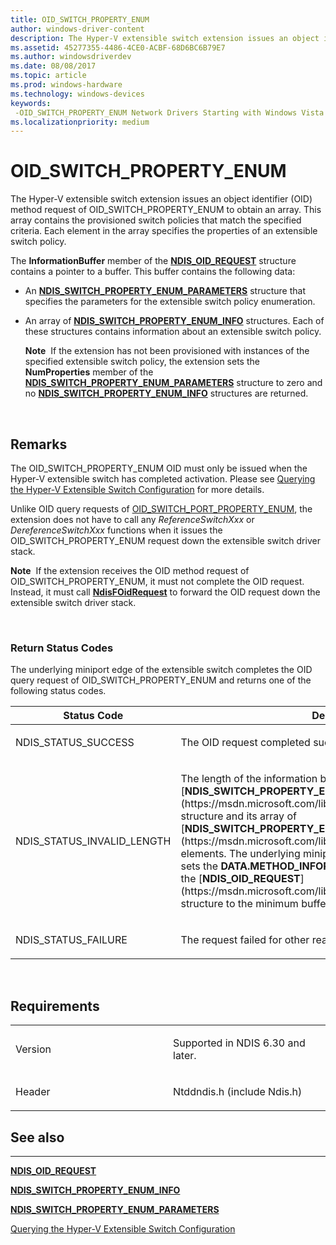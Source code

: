 ```yaml
---
title: OID_SWITCH_PROPERTY_ENUM
author: windows-driver-content
description: The Hyper-V extensible switch extension issues an object identifier (OID) method request of OID_SWITCH_PROPERTY_ENUM to obtain an array.
ms.assetid: 45277355-4486-4CE0-ACBF-68D6BC6B79E7
ms.author: windowsdriverdev
ms.date: 08/08/2017
ms.topic: article
ms.prod: windows-hardware
ms.technology: windows-devices
keywords: 
 -OID_SWITCH_PROPERTY_ENUM Network Drivers Starting with Windows Vista
ms.localizationpriority: medium
---
```


# OID\_SWITCH\_PROPERTY\_ENUM


The Hyper-V extensible switch extension issues an object identifier (OID) method request of OID\_SWITCH\_PROPERTY\_ENUM to obtain an array. This array contains the provisioned switch policies that match the specified criteria. Each element in the array specifies the properties of an extensible switch policy.

The **InformationBuffer** member of the [**NDIS\_OID\_REQUEST**](https://msdn.microsoft.com/library/windows/hardware/ff566710) structure contains a pointer to a buffer. This buffer contains the following data:

-   An [**NDIS\_SWITCH\_PROPERTY\_ENUM\_PARAMETERS**](https://msdn.microsoft.com/library/windows/hardware/hh598253) structure that specifies the parameters for the extensible switch policy enumeration.

-   An array of [**NDIS\_SWITCH\_PROPERTY\_ENUM\_INFO**](https://msdn.microsoft.com/library/windows/hardware/hh598250) structures. Each of these structures contains information about an extensible switch policy.

    **Note**  If the extension has not been provisioned with instances of the specified extensible switch policy, the extension sets the **NumProperties** member of the [**NDIS\_SWITCH\_PROPERTY\_ENUM\_PARAMETERS**](https://msdn.microsoft.com/library/windows/hardware/hh598253) structure to zero and no [**NDIS\_SWITCH\_PROPERTY\_ENUM\_INFO**](https://msdn.microsoft.com/library/windows/hardware/hh598250) structures are returned.

     

Remarks
-------

The OID\_SWITCH\_PROPERTY\_ENUM OID must only be issued when the Hyper-V extensible switch has completed activation. Please see [Querying the Hyper-V Extensible Switch Configuration](https://msdn.microsoft.com/library/windows/hardware/hh598293) for more details.

Unlike OID query requests of [OID\_SWITCH\_PORT\_PROPERTY\_ENUM](oid-switch-port-property-enum.md), the extension does not have to call any *ReferenceSwitchXxx* or *DereferenceSwitchXxx* functions when it issues the OID\_SWITCH\_PROPERTY\_ENUM request down the extensible switch driver stack.

**Note**  If the extension receives the OID method request of OID\_SWITCH\_PROPERTY\_ENUM, it must not complete the OID request. Instead, it must call [**NdisFOidRequest**](https://msdn.microsoft.com/library/windows/hardware/ff561830) to forward the OID request down the extensible switch driver stack.

 

### Return Status Codes

The underlying miniport edge of the extensible switch completes the OID query request of OID\_SWITCH\_PROPERTY\_ENUM and returns one of the following status codes.

<table>
<colgroup>
<col width="50%" />
<col width="50%" />
</colgroup>
<thead>
<tr class="header">
<th>Status Code</th>
<th>Description</th>
</tr>
</thead>
<tbody>
<tr class="odd">
<td><p>NDIS_STATUS_SUCCESS</p></td>
<td><p>The OID request completed successfully.</p></td>
</tr>
<tr class="even">
<td><p>NDIS_STATUS_INVALID_LENGTH</p></td>
<td><p>The length of the information buffer is too small to return the [<strong>NDIS_SWITCH_PROPERTY_ENUM_PARAMETERS</strong>](https://msdn.microsoft.com/library/windows/hardware/hh598253) structure and its array of [<strong>NDIS_SWITCH_PROPERTY_ENUM_INFO</strong>](https://msdn.microsoft.com/library/windows/hardware/hh598250) elements. The underlying miniport edge of the extensible switch sets the <strong>DATA.METHOD_INFORMATION.BytesNeeded</strong> member in the [<strong>NDIS_OID_REQUEST</strong>](https://msdn.microsoft.com/library/windows/hardware/ff566710) structure to the minimum buffer size that is required.</p></td>
</tr>
<tr class="odd">
<td><p>NDIS_STATUS_FAILURE</p></td>
<td><p>The request failed for other reasons.</p></td>
</tr>
</tbody>
</table>

 

Requirements
------------

<table>
<colgroup>
<col width="50%" />
<col width="50%" />
</colgroup>
<tbody>
<tr class="odd">
<td><p>Version</p></td>
<td><p>Supported in NDIS 6.30 and later.</p></td>
</tr>
<tr class="even">
<td><p>Header</p></td>
<td>Ntddndis.h (include Ndis.h)</td>
</tr>
</tbody>
</table>

## See also


****
[**NDIS\_OID\_REQUEST**](https://msdn.microsoft.com/library/windows/hardware/ff566710)

[**NDIS\_SWITCH\_PROPERTY\_ENUM\_INFO**](https://msdn.microsoft.com/library/windows/hardware/hh598250)

[**NDIS\_SWITCH\_PROPERTY\_ENUM\_PARAMETERS**](https://msdn.microsoft.com/library/windows/hardware/hh598253)

[Querying the Hyper-V Extensible Switch Configuration](https://msdn.microsoft.com/library/windows/hardware/hh598293)

 

 




